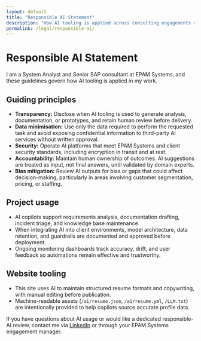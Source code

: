 ```yaml
---
layout: default
title: "Responsible AI Statement"
description: "How AI tooling is applied across consulting engagements and this website."
permalink: /legal/responsible-ai/
---
```


# Responsible AI Statement

I am a System Analyst and Senior SAP consultant at EPAM Systems, and these guidelines govern how AI tooling is applied in my work.

## Guiding principles

- **Transparency:** Disclose when AI tooling is used to generate analysis, documentation, or prototypes, and retain human review before delivery.
- **Data minimisation:** Use only the data required to perform the requested task and avoid exposing confidential information to third-party AI services without written approval.
- **Security:** Operate AI platforms that meet EPAM Systems and client security standards, including encryption in transit and at rest.
- **Accountability:** Maintain human ownership of outcomes. AI suggestions are treated as input, not final answers, until validated by domain experts.
- **Bias mitigation:** Review AI outputs for bias or gaps that could affect decision-making, particularly in areas involving customer segmentation, pricing, or staffing.

## Project usage

- AI copilots support requirements analysis, documentation drafting, incident triage, and knowledge base maintenance.
- When integrating AI into client environments, model architecture, data retention, and guardrails are documented and approved before deployment.
- Ongoing monitoring dashboards track accuracy, drift, and user feedback so automations remain effective and trustworthy.

## Website tooling

- This site uses AI to maintain structured resume formats and copywriting, with manual editing before publication.
- Machine-readable assets (`/ai/resume.json`, `/ai/resume.yml`, `/LLM.txt`) are intentionally provided to help copilots source accurate profile data.

If you have questions about AI usage or would like a dedicated responsible-AI review, contact me via [LinkedIn](https://www.linkedin.com/in/dkharlanau) or through your EPAM Systems engagement manager.
